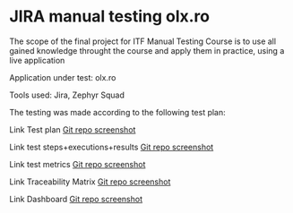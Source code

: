 # JIRA manual testing olx.ro

The scope of the final project for ITF Manual Testing Course is to use all gained knowledge throught the course and apply them in practice, using a live application

Application under test: olx.ro

Tools used: Jira, Zephyr Squad

The testing was made according to the following test plan:

Link Test plan [Git repo screenshot](https://github.com/armandaskalu/JIRA-manual-testing-olx.ro/blob/main/Test_Plan.pdf)



Link test steps+executions+results [Git repo screenshot](https://github.com/armandaskalu/testare-manuala-olx.ro/blob/main/OLX%20-%20Zephyr%20Test%20Steps%20%2B%20Executions%20%2B%20Results%20(Jira).pdf)

Link test metrics [Git repo screenshot](https://github.com/armandaskalu/testare-manuala-olx.ro/blob/main/Test%20Metrics%20OLX.pdf)

Link Traceability Matrix [Git repo screenshot](https://github.com/armandaskalu/JIRA-manual-testing-olx.ro/blob/main/Traceability_Matrix.pdf)

Link Dashboard [Git repo screenshot](https://github.com/armandaskalu/JIRA-manual-testing-olx.ro/blob/main/Dashboard.pdf)
